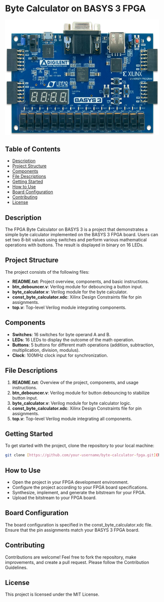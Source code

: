 # Byte Calculator on BASYS 3 FPGA

![FPGA](https://github.com/SharpPig/BASYS-3-FPGA-Board-16-Bit-Calculator/blob/main/Basys3-Xilinx-1000x755.jpg?raw=true)


## Table of Contents
- [Description](#description)
- [Project Structure](#project-structure)
- [Components](#components)
- [File Descriptions](#file-descriptions)
- [Getting Started](#getting-started)
- [How to Use](#how-to-use)
- [Board Configuration](#board-configuration)
- [Contributing](#contributing)
- [License](#license)

## Description

The FPGA Byte Calculator on BASYS 3 is a project that demonstrates a simple byte calculator implemented on the BASYS 3 FPGA board. Users can set two 8-bit values using switches and perform various mathematical operations with buttons. The result is displayed in binary on 16 LEDs.

## Project Structure

The project consists of the following files:

- **README.txt**: Project overview, components, and basic instructions.
- **btn_debouncer.v**: Verilog module for debouncing a button input.
- **byte_calculator.v**: Verilog module for the byte calculator.
- **const_byte_calculator.xdc**: Xilinx Design Constraints file for pin assignments.
- **top.v**: Top-level Verilog module integrating components.

## Components

- **Switches**: 16 switches for byte operand A and B.
- **LEDs**: 16 LEDs to display the outcome of the math operation.
- **Buttons**: 5 buttons for different math operations (addition, subtraction, multiplication, division, modulus).
- **Clock**: 100MHz clock input for synchronization.

## File Descriptions

1. **README.txt**: Overview of the project, components, and usage instructions.
2. **btn_debouncer.v**: Verilog module for button debouncing to stabilize button input.
3. **byte_calculator.v**: Verilog module for byte calculator logic.
4. **const_byte_calculator.xdc**: Xilinx Design Constraints file for pin assignments.
5. **top.v**: Top-level Verilog module integrating all components.

## Getting Started

To get started with the project, clone the repository to your local machine:

```bash
git clone [https://github.com/your-username/byte-calculator-fpga.git](https://github.com/SharpPig/BASYS-3-FPGA-Board-16-Bit-Calculator.git)
```

## How to Use
- Open the project in your FPGA development environment.
- Configure the project according to your FPGA board specifications.
- Synthesize, implement, and generate the bitstream for your FPGA.
- Upload the bitstream to your FPGA board.
## Board Configuration
The board configuration is specified in the const_byte_calculator.xdc file. Ensure that the pin assignments match your BASYS 3 FPGA board.

## Contributing
Contributions are welcome! Feel free to fork the repository, make improvements, and create a pull request. Please follow the Contribution Guidelines.

## License
This project is licensed under the MIT License.
